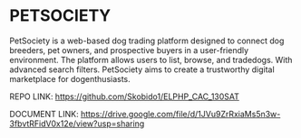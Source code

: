 # PETSOCIETY

PetSociety is a web-based dog trading platform designed to connect dog breeders, pet owners, and
prospective buyers in a user-friendly environment. The platform allows users to list, browse, and tradedogs. With advanced search filters. PetSociety aims to create a trustworthy digital marketplace for dogenthusiasts.

REPO LINK: https://github.com/Skobido1/ELPHP_CAC_130SAT

DOCUMENT LINK: https://drive.google.com/file/d/1JVu9ZrRxiaMs5n3w-3fbvtRFidV0x12e/view?usp=sharing
